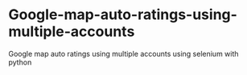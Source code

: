 # Google-map-auto-ratings-using-multiple-accounts
Google map auto ratings using multiple accounts using selenium with python
